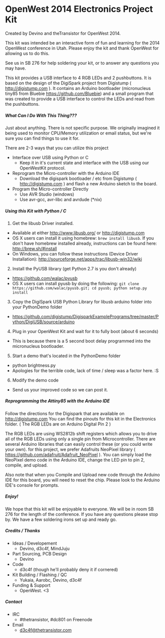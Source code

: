 # OpenWest 2014 Electronics Project Kit
Created by Devino and theTransistor for OpenWest 2014.

This kit was intended be an interactive form of fun and learning for the 2014 OpenWest conference in Utah. Please enjoy the kit and thank OpenWest for allowing us to do this. 

See us in SB 276 for help soldering your kit, or to answer any questions you may have.

This kit provides a USB interface to 4 RGB LEDs and 2 pushbuttons. It is based on the design of the DigiSpark project from Digistump ( http://digistump.com ). It contains an Arduino bootloader (micronucleus tiny85 from Bluebie https://github.com/Bluebie) and a small program that was created to provide a USB interface to control the LEDs and read from the pushbuttons.


##### What Can I Do With This Thing???
Just about anything. There is not specific purpose. We originally imagined it being used to monitor CPU/Memory utilization or email status, but we're sure you can find things to use it for.

There are 2-3 ways that you can utilize this project
- Interface over USB using Python or C
  - Keep it in it's current state and interface with the USB using our OpenWestKit protocol.
- Reprogram the Micro-controller with the Arduino IDE
  - Download the digispark bootloader / etc from Digistump ( http://digistump.com ) and flash a new Arduino sketch to the board.
- Program the Micro-controller Directly
  - Use AVR Studio (windows) 
  - Use avr-gcc, avr-libc and avrdude (*nix)


##### Using this Kit with Python / C
1. Get the libusb Driver installed. 
  * Available at either http://www.libusb.org/ or http://digistump.com
  * OS X users can install it using homebrew: `brew install libusb`. If you don't have homebrew installed already, instructions can be found here: http://brew.sh/#install
  * On Windows, you can follow these instructions (Device Driver Installation): http://sourceforge.net/apps/trac/libusb-win32/wiki
2. Install the PyUSB library (get Python 2.7 is you don't already)
  * https://github.com/walac/pyusb
  * OS X users can install pyusb by doing the following: `git clone https://github.com/walac/pyusb.git; cd pyusb; python setup.py install`
3. Copy the DigiSpark USB Python Library for libusb arduino folder into your PythonDemo folder
  * https://github.com/digistump/DigisparkExamplePrograms/tree/master/Python/DigiUSB/source/arduino
4. Plug in your OpenWest Kit and wait for it to fully boot (about 6 seconds)
  * This is because there is a 5 second boot delay programmed into the micronucleus bootloader.
5. Start a demo that's located in the PythonDemo folder
  * python brightness.py
  * Apologies for the terrible code, lack of time / sleep was a factor here. :S
6. Modify the demo code
  * Send us your improved code so we can post it.


##### Reprogramming the Attiny85 with the Arduino IDE
Follow the directions for the Digispark that are available on http://digistump.com You can find the pinouts for this kit in the Electronics folder. ( The RGB LEDs are on Arduino Digital Pin 2 )

The RGB LEDs are using WS2812b shift registers which allows you to drive all of the RGB LEDs using only a single pin from Microcontroller. There are several Arduino libraries that can easily control these (or you could write your own). for this project, we prefer Adafruits NeoPixel library ( https://github.com/adafruit/Adafruit_NeoPixel ). You can simply load the NeoPixel demo code in the Arduino IDE, change the LED pin to pin 2, compile, and upload.

Also note that when you Compile and Upload new code through the Arduino IDE for this board, you will need to reset the chip. Please look to the Arduino IDE's console for prompts.


##### Enjoy!
We hope that this kit will be enjoyable to everyone. We will be in room SB 276 for the length of the conference. If you have any questions please stop by. We have a few soldering irons set up and ready go.


##### Credits / Thanks
- Ideas / Developement
  - Devino, d3c4f, MindJuju
- Part Sourcing, PCB Design
  - Devino
- Code
  - d3c4f (though he'll probably deny it if cornered)
- Kit Building / Flashing / QC
  - Yukaia, Aarobc, Devino, d3c4f
- Funding & Support
  - OpenWest. <3


##### Contact
- IRC
  - #thetransistor, #dc801 on Freenode
- Email
  - d3c4f@thetransistor.com
